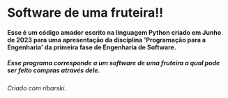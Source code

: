 <h1> Software de uma fruteira!! </h1>

<h4> Esse é um código amador escrito na linguagem Python criado em Junho de 2023 para uma apresentação da disciplina 'Programação para a Engenharia' da primeira fase de Engenharia de Software. </h4>

<h5> Esse programa corresponde a um software de uma fruteira a qual pode ser feito compras através dele. </h5>

<h6> Criado com ribarski. </h6>

